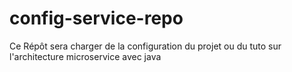 # config-service-repo
Ce Répôt sera charger de la configuration du projet ou du tuto sur l'architecture microservice avec java
